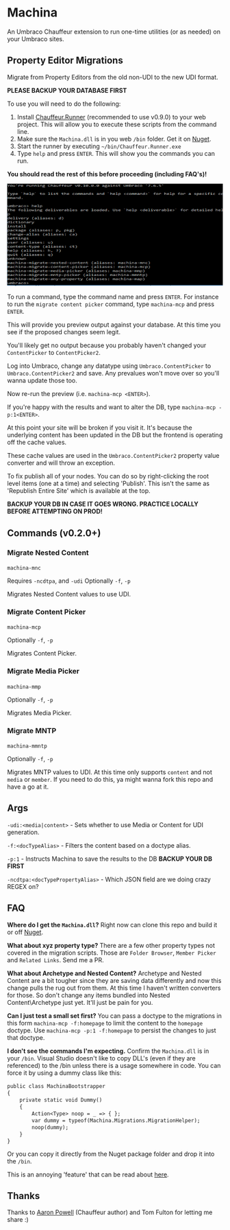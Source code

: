 # Machina

An Umbraco Chauffeur extension to run one-time utilities (or as needed) on your Umbraco sites.

## Property Editor Migrations

Migrate from Property Editors from the old non-UDI to the new UDI format.

**PLEASE BACKUP YOUR DATABASE FIRST**

To use you will need to do the following:

1) Install [Chauffeur.Runner](https://www.nuget.org/packages/Chauffeur.Runner/0.9.0) (recommended to use v0.9.0) to your web project. This will allow you to execute these scripts from the command line.
2) Make sure the `Machina.dll` is in you web `/bin` folder. Get it on [Nuget](https://www.nuget.org/packages/Umbraco.Machina).
3) Start the runner by executing `~/bin/Chauffeur.Runner.exe`
4) Type `help` and press `ENTER`. This will show you the commands you can run.

**You should read the rest of this before proceeding (including FAQ's)!**

![help](assets/machina.png?v=0.2.0)

To run a command, type the command name and press `ENTER`. For instance to run the `migrate content picker` command, type `machina-mcp` and press `ENTER`.

This will provide you preview output against your database. At this time you see if the proposed changes seem legit.

You'll likely get no output because you probably haven't changed your `ContentPicker` to `ContentPicker2`.

Log into Umbraco, change any datatype using `Umbraco.ContentPicker` to `Umbraco.ContentPicker2` and save. Any prevalues won't move over so you'll wanna update those too.

Now re-run the preview (i.e. `machina-mcp <ENTER>`).

If you're happy with the results and want to alter the DB, type `machina-mcp -p:1<ENTER>`.

At this point your site will be broken if you visit it. It's because the underlying content has been updated in the DB but the frontend is operating off the cache values.

These cache values are used in the `Umbraco.ContentPicker2` property value converter and will throw an exception.

To fix publish all of your nodes. You can do so by right-clicking the root level items (one at a time) and selecting 'Publish'. This isn't the same as 'Republish Entire Site' which is available at the top.

**BACKUP YOUR DB IN CASE IT GOES WRONG. PRACTICE LOCALLY BEFORE ATTEMPTING ON PROD!**

## Commands (v0.2.0+)

### Migrate Nested Content
`machina-mnc`

Requires `-ncdtpa`, and `-udi`
Optionally `-f`, `-p`

Migrates Nested Content values to use UDI.

### Migrate Content Picker
`machina-mcp `

Optionally `-f`, `-p`

Migrates Content Picker.

### Migrate Media Picker
`machina-mmp`

Optionally `-f`, `-p`

Migrates Media Picker.

### Migrate MNTP
`machina-mmntp`

Optionally `-f`, `-p`

Migrates MNTP values to UDI. At this time only supports `content` and not `media` or `member`. If you need to do this, ya might wanna fork this repo and have a go at it.

## Args
`-udi:<media|content>` - Sets whether to use Media or Content for UDI generation.

`-f:<docTypeAlias>` - Filters the content based on a doctype alias.

`-p:1` - Instructs Machina to save the results to the DB **BACKUP YOUR DB FIRST**

`-ncdtpa:<docTypePropertyAlias>` - Which JSON field are we doing crazy REGEX on?

## FAQ

**Where do I get the `Machina.dll`?**
Right now can clone this repo and build it or off [Nuget](https://www.nuget.org/packages/Umbraco.Machina).

**What about xyz property type?**
There are a few other property types not covered in the migration scripts. Those are `Folder Browser`, `Member Picker` and `Related Links`. Send me a PR.

**What about Archetype and Nested Content?**
Archetype and Nested Content are a bit tougher since they are saving data differently and now this change pulls the rug out from them. At this time I haven't written converters for those. So don't change any items bundled into Nested Content\Archetype just yet. It'll just be pain for you.

**Can I just test a small set first?**
You can pass a doctype to the migrations in this form `machina-mcp -f:homepage` to limit the content to the `homepage` doctype. Use `machina-mcp -p:1 -f:homepage` to persist the changes to just that doctype.

**I don't see the commands I'm expecting.**
Confirm the `Machina.dll` is in your `/bin`. Visual Studio doesn't like to copy DLL's (even if they are referenced) to the /bin unless there is a usage somewhere in code. You can force it by using a dummy class like this:
```
public class MachinaBootstrapper
{
    private static void Dummy()
    {
        Action<Type> noop = _ => { };
        var dummy = typeof(Machina.Migrations.MigrationHelper);
        noop(dummy);
    }
}
```

Or you can copy it directly from the Nuget package folder and drop it into the `/bin`.

This is an annoying 'feature' that can be read about [here](https://stackoverflow.com/questions/15816769/dependent-dll-is-not-getting-copied-to-the-build-output-folder-in-visual-studio).

## Thanks
Thanks to [Aaron Powell](https://github.com/aaronpowell) (Chauffeur author) and Tom Fulton for letting me share :)
